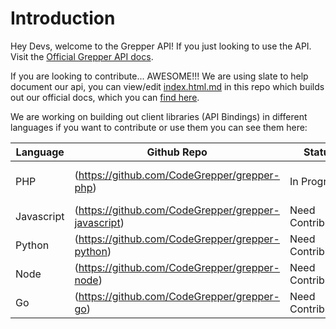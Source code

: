 # Introduction

Hey Devs, welcome to the Grepper API! If you just looking to use the API. Visit the [Official Grepper API docs](https://staging.codegrepper.com/api-docs/).

If you are looking to contribute... AWESOME!!! We are using slate to help document our api, you can view/edit [index.html.md](https://github.com/CodeGrepper/api-docs/blob/main/index.html.md) in this repo which builds out our official docs, which you can [find here](https://staging.codegrepper.com/api-docs/).

We are working on building out client libraries (API Bindings) in different languages if you want to contribute or use them you can see them here:


Language | Github Repo | Status | Notes
-------- | ----------- | ------ | -------
PHP      |(https://github.com/CodeGrepper/grepper-php)| In Progress  | Authors: [Taylor Hawkes](https://github.com/TaylorHawkes)
Javascript|(https://github.com/CodeGrepper/grepper-javascript)| Need Contributors  | Authors: TBD
Python|(https://github.com/CodeGrepper/grepper-python)| Need Contributors  | Authors: TBD
Node|(https://github.com/CodeGrepper/grepper-node)| Need Contributors  | Authors: TBD
Go|(https://github.com/CodeGrepper/grepper-go)| Need Contributors  | Authors: TBD




